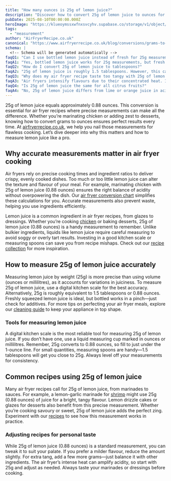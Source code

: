 ```yaml
---
title: "How many ounces is 25g of lemon juice?"
description: "Discover how to convert 25g of lemon juice to ounces for perfect air fryer recipes. Get precise measurements and cooking tips in seconds!"
pubDate: 2025-08-10T00:00:00.000Z
heroImage: "https://klueoymssxwfnxsvcyhv.supabase.co/storage/v1/object/public/Shmucket/how-many-ounces-is-25g-of-lemon-juice.webp"
tags:
  - "measurement"
author: "AirFryerRecipe.co.uk"
canonical: "https://www.airfryerrecipe.co.uk/blog/conversions/grams-to-ounces/how-many-ounces-is-25g-of-lemon-juice"
schema: |
  <!-- Schema will be generated automatically -->
faqQ1: "Can I use bottled lemon juice instead of fresh for 25g measurements?"
faqA1: "Yes, bottled lemon juice works for 25g measurements, but fresh juice offers better flavour. Bottled juice often contains preservatives, which can slightly alter taste. If substituting, check the label for concentration levels—some brands may require dilution."
faqQ2: "How do I convert 25g of lemon juice to tablespoons?"
faqA2: "25g of lemon juice is roughly 1.5 tablespoons. However, this can vary slightly depending on the lemon’s juiciness. For precision, use a kitchen scale. Tablespoons are handy for quick measurements but may not be as accurate as weighing."
faqQ3: "Why does my air fryer recipe taste too tangy with 25g of lemon juice?"
faqA3: "Air fryers intensify flavours due to their concentrated heat. If 25g of lemon juice feels too strong, try reducing it to 20g or balancing it with a touch of honey or sugar. Always taste-test marinades or sauces before cooking."
faqQ4: "Is 25g of lemon juice the same for all citrus fruits?"
faqA4: "No, 25g of lemon juice differs from lime or orange juice in acidity and sweetness. While the weight (25g) is the same, the flavour impact varies. Adjust recipes accordingly based on the citrus fruit you’re using."
---
```

<p>25g of lemon juice equals approximately 0.88 ounces. This conversion is essential for air fryer recipes where precise measurements can make all the difference. Whether you’re marinating chicken or adding zest to desserts, knowing how to convert grams to ounces ensures perfect results every time. At <a href=https://www.airfryerrecipe.co.uk>airfryerrecipe.co.uk</a>, we help you nail those measurements for flawless cooking. Let’s dive deeper into why this matters and how to measure lemon juice like a pro.</p>

<h2>Why accurate measurements matter in air fryer cooking</h2>
<p>Air fryers rely on precise cooking times and ingredient ratios to deliver crispy, evenly cooked dishes. Too much or too little lemon juice can alter the texture and flavour of your meal. For example, marinating chicken with 25g of lemon juice (0.88 ounces) ensures the right balance of acidity without overpowering the dish. Our <a href=https://www.airfryerrecipe.co.uk/air-fryer-conversion-chart>air fryer conversion chart</a> simplifies these calculations for you. Accurate measurements also prevent waste, helping you use ingredients efficiently.</p>
<p>Lemon juice is a common ingredient in air fryer recipes, from glazes to dressings. Whether you’re cooking <a href=https://www.airfryerrecipe.co.uk/recipe-category/chicken>chicken</a> or baking desserts, 25g of lemon juice (0.88 ounces) is a handy measurement to remember. Unlike bulkier ingredients, liquids like lemon juice require careful measuring to avoid soggy or overly tart results. Investing in a good kitchen scale or measuring spoons can save you from recipe mishaps. Check out our <a href=https://www.airfryerrecipe.co.uk/recipes>recipe collection</a> for more inspiration.</p>

<h2>How to measure 25g of lemon juice accurately</h2>
<p>Measuring lemon juice by weight (25g) is more precise than using volume (ounces or millilitres), as it accounts for variations in juiciness. To measure 25g of lemon juice, use a digital kitchen scale for the best accuracy. Alternatively, 25g is roughly equivalent to 1.5 tablespoons or 0.88 ounces. Freshly squeezed lemon juice is ideal, but bottled works in a pinch—just check for additives. For more tips on perfecting your air fryer meals, explore our <a href=https://www.airfryerrecipe.co.uk/air-fryer-cleaner>cleaning guide</a> to keep your appliance in top shape.</p>

<h3>Tools for measuring lemon juice</h3>
<p>A digital kitchen scale is the most reliable tool for measuring 25g of lemon juice. If you don’t have one, use a liquid measuring cup marked in ounces or millilitres. Remember, 25g converts to 0.88 ounces, so fill to just under the 1-ounce line. For small quantities, measuring spoons are handy—1.5 tablespoons will get you close to 25g. Always level off your measurements for consistency.</p>

<h2>Common recipes using 25g of lemon juice</h2>
<p>Many air fryer recipes call for 25g of lemon juice, from marinades to sauces. For example, a lemon-garlic marinade for <a href=https://www.airfryerrecipe.co.uk/recipe-category/shrimp>shrimp</a> might use 25g (0.88 ounces) of juice for a bright, tangy flavour. Lemon drizzle cakes or glazes for desserts also benefit from this precise measurement. Whether you’re cooking savoury or sweet, 25g of lemon juice adds the perfect zing. Experiment with our <a href=https://www.airfryerrecipe.co.uk/recipes>recipes</a> to see how this measurement works in practice.</p>

<h3>Adjusting recipes for personal taste</h3>
<p>While 25g of lemon juice (0.88 ounces) is a standard measurement, you can tweak it to suit your palate. If you prefer a milder flavour, reduce the amount slightly. For extra tang, add a few more grams—just balance it with other ingredients. The air fryer’s intense heat can amplify acidity, so start with 25g and adjust as needed. Always taste your marinades or dressings before cooking.</p>
